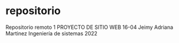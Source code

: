# repositorio
Repositorio remoto 1
PROYECTO DE SITIO WEB 16-04
Jeimy Adriana Martinez
Ingeniería de sistemas
2022
